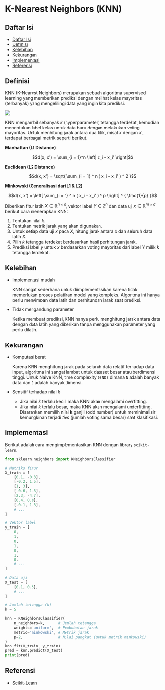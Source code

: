 # K-Nearest Neighbors (KNN)

## Daftar Isi

- [Daftar Isi](#daftar-isi)
- [Definisi](#definisi)
- [Kelebihan](#kelebihan)
- [Kekurangan](#kekurangan)
- [Implementasi](#implementasi)
- [Referensi](#referensi)

## Definisi

KNN (K-Nearest Neighbors) merupakan sebuah algoritma supervised learning yang memberikan prediksi dengan melihat kelas mayoritas (terbanyak) yang mengelilingi data yang ingin kita prediksi.

<img src="https://machinelearningknowledge.ai/wp-content/uploads/2018/08/Value-of-K.gif">

KNN mengambil sebanyak $k$ (hyperparameter) tetangga terdekat, kemudian menentukan label kelas untuk data baru dengan melakukan voting mayoritas. Untuk menhitung jarak antara dua titik, misal $x$ dengan $x'$, terdapat berbagai metrik seperti berikut.

**Manhattan (L1 Distance)**

$$d(x, x') = \sum_{i = 1}^n \left| x_i - x_i' \right|$$

**Euclidean (L2 Distance)**

$$d(x, x') = \sqrt{ \sum_{i = 1} ^ n ( x_i - x_i' ) ^ 2 }$$

**Minkowski (Generalisasi dari L1 & L2)**

$$d(x, x') = \left[ \sum_{i = 1} ^ n ( x_i - x_i' ) ^ p \right] ^ { \frac{1}{p} }$$

Diberikan fitur latih $X \in \mathbb{R}^{n \times d}$, vektor label $Y \in \mathbb{Z} ^ n$ dan data uji $x \in \mathbb{R} ^ {m \times d}$ berikut cara menerapkan KNN:
1. Tentukan nilai $k$.
2. Tentukan metrik jarak yang akan digunakan.
3. Untuk setiap data uji $x$ pada $X$, hitung jarak antara $x$ dan seluruh data latih $X$.
4. Pilih $k$ tetangga terdekat berdasarkan hasil perhitungan jarak.
5. Prediksi label $y$ untuk $x$ berdasarkan voting mayoritas dari label $Y$ milik $k$ tetangga terdekat.



## Kelebihan

- Implementasi mudah

	KNN sangat sederhana untuk diimplementasikan karena tidak memerlukan proses pelatihan model yang kompleks. Algoritma ini hanya perlu menyimpan data latih dan perhitungan jarak saat prediksi.
	
- Tidak mengandung parameter

	Ketika membuat prediksi, KNN hanya perlu menghitung jarak antara data dengan data latih yang diberikan tanpa menggunakan parameter yang perlu dilatih.

## Kekurangan

- Komputasi berat
	
	Karena KNN menghitung jarak pada seluruh data relatif terhadap data input, algoritma ini sangat lambat untuk dataset besar atau berdimensi tinggi. Untuk Naive KNN, time complexity `O(ND)` dimana `N` adalah banyak data dan `D` adalah banyak dimensi.

- Sensitif terhadap nilai $k$
	- Jika nilai $k$ terlalu kecil, maka KNN akan mengalami overfitting.
	- Jika nilai $k$ terlalu besar, maka KNN akan mengalami underfitting.
   	<br>Disarankan memilih nilai **k** ganjil (odd number) untuk meminimalisir kemungkinan terjadi *ties* (jumlah voting sama besar) saat klasifikasi.

## Implementasi

Berikut adalah cara mengimplementasikan KNN dengan library `scikit-learn`.

```python
from sklearn.neighbors import KNeighborsClassifier

# Matriks fitur
X_train = [
	[0.1, -0.3],
	[-0.2, 1.5],
	[1, 3],
	[-0.6, 1.3],
	[2.3, -4.7],
	[0.4, 0.9],
	[-0.1, 1.3],
	# ...
]

# Vektor label
y_train = [
	0,
	1,
	0,
	1,
	0,
	1,
	0,
	# ...
]

# Data uji
X_test = [
    [0.1, 0.5],
    # ...
]

# Jumlah tetangga (k)
k = 5

knn = KNeighborsClassifier(
    n_neighbors=k,      # Jumlah tetangga
    weights='uniform',  # Pembobotan jarak
    metric='minkowski', # Metrik jarak
    p=2,                # Nilai pangkat (untuk metrik minkowski)
)
knn.fit(X_train, y_train)
pred = knn.predict(X_test)
print(pred)
```

## Referensi

- [Scikit-Learn](https://scikit-learn.org/stable/modules/neighbors.html#classification)
